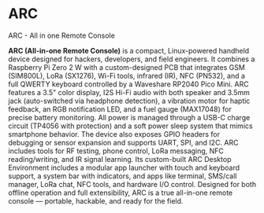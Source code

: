 # ARC
ARC - All in one Remote Console


**ARC (All-in-one Remote Console)** is a compact, Linux-powered handheld device designed for hackers, developers, and field engineers. It combines a Raspberry Pi Zero 2 W with a custom-designed PCB that integrates GSM (SIM800L), LoRa (SX1276), Wi-Fi tools, infrared (IR), NFC (PN532), and a full QWERTY keyboard controlled by a Waveshare RP2040 Pico Mini. ARC features a 3.5" color display, I2S Hi-Fi audio with both speaker and 3.5mm jack (auto-switched via headphone detection), a vibration motor for haptic feedback, an RGB notification LED, and a fuel gauge (MAX17048) for precise battery monitoring. 
All power is managed through a USB-C charge circuit (TP4056 with protection) and a soft power sleep system that mimics smartphone behavior. The device also exposes GPIO headers for debugging or sensor expansion and supports UART, SPI, and I2C. ARC includes tools for RF testing, phone control, LoRa messaging, NFC reading/writing, and IR signal learning. Its custom-built ARC Desktop Environment includes a modular app launcher with touch and keyboard support, a system bar with indicators, and apps like terminal, SMS/call manager, LoRa chat, NFC tools, and hardware I/O control. Designed for both offline operation and full extensibility, ARC is a true all-in-one remote console — portable, hackable, and ready for the field.
